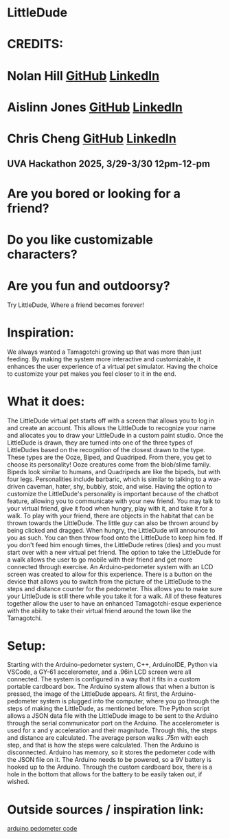 # LittleDude
# CREDITS:
# Nolan Hill [GitHub](https://github.com/NolanReedHill) [LinkedIn](https://www.linkedin.com/in/nolanreedhill/)
# Aislinn Jones [GitHub](https://github.com/amjams22) [LinkedIn](https://www.linkedin.com/in/aislinn-jones-4259961b6/)
# Chris Cheng [GitHub](https://github.com/ChrisC005) [LinkedIn](https://www.linkedin.com/in/christopher-c-422936268/)
UVA Hackathon 2025, 3/29-3/30 12pm-12-pm
----------------------------------------
# Are you bored or looking for a friend?
# Do you like customizable characters?
# Are you fun and outdoorsy?
Try LittleDude,
Where a friend becomes forever!

# Inspiration:
We always wanted a Tamagotchi growing up that was more than just feeding. By making the system more interactive and customizable, it enhances the user experience of a virtual pet simulator. Having the choice to customize your pet makes you feel closer to it in the end.

# What it does:
The LittleDude virtual pet starts off with a screen that allows you to log in and create an account. This allows the LittleDude to recognize your name and allocates you to draw your LittleDude in a custom paint studio. Once the LittleDude is drawn, they are turned into one of the three types of LittleDudes based on the recognition of the closest drawn to the type. These types are the Ooze, Biped, and Quadriped. From there, you get to choose its personality! Ooze creatures come from the blob/slime family. Bipeds look similar to humans, and Quadripeds are like the bipeds, but with four legs. Personalities include barbaric, which is similar to talking to a war-driven caveman, hater, shy, bubbly, stoic, and wise. Having the option to customize the LittleDude's personality is important because of the chatbot feature, allowing you to communicate with your new friend. You may talk to your virtual friend, give it food when hungry, play with it, and take it for a walk. To play with your friend, there are objects in the habitat that can be thrown towards the LittleDude. The little guy can also be thrown around by being clicked and dragged. When hungry, the LittleDude will announce to you as such. You can then throw food onto the LittleDude to keep him fed. If you don't feed him enough times, the LittleDude retires (dies) and you must start over with a new virtual pet friend. The option to take the LittleDude for a walk allows the user to go mobile with their friend and get more connected through exercise. An Arduino-pedometer system with an LCD screen was created to allow for this experience. There is a button on the device that allows you to switch from the picture of the LittleDude to the steps and distance counter for the pedometer. This allows you to make sure your LittleDude is still there while you take it for a walk. All of these features together allow the user to have an enhanced Tamagotchi-esque experience with the ability to take their virtual friend around the town like the Tamagotchi.

# Setup:
Starting with the Arduino-pedometer system, C++, ArduinoIDE, Python via VSCode, a GY-61 accelerometer, and a .96in LCD screen were all connected. The system is configured in a way that it fits in a custom portable cardboard box. The Arduino system allows that when a button is pressed, the image of the LittleDude appears. At first, the Arduino-pedometer system is plugged into the computer, where you go through the steps of making the LittleDude, as mentioned before. The Python script allows a JSON data file with the LittleDude image to be sent to the Arduino through the serial communicator port on the Arduino. The accelerometer is used for x and y acceleration and their magnitude. Through this, the steps and distance are calculated. The average person walks .75m with each step, and that is how the steps were calculated. Then the Arduino is disconnected. Arduino has memory, so it stores the pedometer code with the JSON file on it. The Arduino needs to be powered, so a 9V battery is hooked up to the Arduino. Through the custom cardboard box, there is a hole in the bottom that allows for the battery to be easily taken out, if wished.

# Outside sources / inspiration link:
[arduino pedometer code](https://www.engineersgarage.com/arduino-based-walking-steps-distance-calculator-adxl345/)

